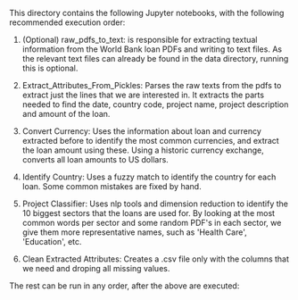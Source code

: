 This directory contains the following Jupyter notebooks, with the following recommended execution order:

1. (Optional) raw_pdfs_to_text: is responsible for extracting textual information from the World Bank loan PDFs and writing to text files.
   As the relevant text files can already be found in the data directory, running this is optional.
 
2. Extract_Attributes_From_Pickles: Parses the raw texts from the pdfs to extract just the lines that we are interested in. It extracts the parts needed to find the date, country code, project name, project description and amount of the loan. 

3. Convert Currency: Uses the information about loan and currency extracted before to identify the most common currencies, and extract the loan amount using these. Using a historic currency exchange, converts all loan amounts to US dollars. 

4. Identify Country: Uses a fuzzy match to identify the country for each loan. Some common mistakes are fixed by hand. 

4. Project Classifier: Uses nlp tools and dimension reduction to identify the 10 biggest sectors that the loans are used for. By looking at the most common words per sector and some random PDF's in each sector, we give them more representative names, such as 'Health Care', 'Education', etc.  
5. Clean Extracted Attributes: Creates a .csv file only with the columns that we need and droping all missing values. 

The rest can be run in any order, after the above are executed:

